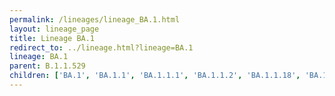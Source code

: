 ```yaml
---
permalink: /lineages/lineage_BA.1.html
layout: lineage_page
title: Lineage BA.1
redirect_to: ../lineage.html?lineage=BA.1
lineage: BA.1
parent: B.1.1.529
children: ['BA.1', 'BA.1.1', 'BA.1.1.1', 'BA.1.1.2', 'BA.1.1.18', 'BA.1.14.1', 'BA.1.15', 'BA.1.17', 'BA.1.17.2', 'BA.1.18', 'BA.1.21']
---
```

